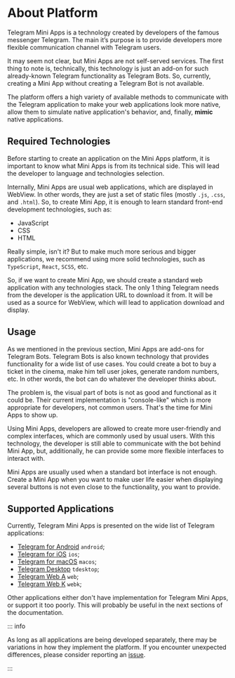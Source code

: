 # About Platform

Telegram Mini Apps is a technology created by developers of the famous messenger Telegram. The main
it’s purpose is to provide developers more flexible communication channel with Telegram users.

It may seem not clear, but Mini Apps are not self-served services. The first thing to note is,
technically, this technology is just an add-on for such already-known Telegram functionality as
Telegram Bots. So, currently, creating a Mini App without creating a Telegram Bot is not available.

The platform offers a high variety of available methods to communicate with the Telegram application
to make your web applications look more native, allow them to simulate native application's
behavior, and, finally, **mimic** native applications.

## Required Technologies

Before starting to create an application on the Mini Apps platform, it is important to know what
Mini Apps is from its technical side. This will lead the developer to language and technologies
selection.

Internally, Mini Apps are usual web applications, which are displayed in WebView. In other words,
they are just a set of static files (mostly `.js`, `.css`, and `.html`). So, to create Mini App, it
is enough to learn standard front-end development technologies, such as:

- JavaScript
- CSS
- HTML

Really simple, isn't it? But to make much more serious and bigger applications, we recommend using
more solid technologies, such as `TypeScript`, `React`, `SCSS`, etc.

So, if we want to create Mini App, we should create a standard web application with any technologies
stack. The only 1 thing Telegram needs from the developer is the application URL to download it
from. It will be used as a source for WebView, which will lead to application download and display.

## Usage

As we mentioned in the previous section, Mini Apps are add-ons for Telegram Bots. Telegram Bots is
also known technology that provides functionality for a wide list of use cases. You could create a
bot to buy a ticket in the cinema, make him tell user jokes, generate random numbers, etc. In other
words, the bot can do whatever the developer thinks about.

The problem is, the visual part of bots is not as good and functional as it could be. Their current
implementation is "console-like" which is more appropriate for developers, not common users. That's
the time for Mini Apps to show up.

Using Mini Apps, developers are allowed to create more user-friendly and complex interfaces, which
are commonly used by usual users. With this technology, the developer is still able to communicate
with the bot behind Mini App, but, additionally, he can provide some more flexible interfaces to
interact with.

Mini Apps are usually used when a standard bot interface is not enough. Create a Mini App when you
want to make user life easier when displaying several buttons is not even close to the
functionality, you want to provide.

## Supported Applications

Currently, Telegram Mini Apps is presented on the wide list of Telegram
applications:

- [Telegram for Android](https://github.com/DrKLO/Telegram) `android`;
- [Telegram for iOS](https://github.com/TelegramMessenger/Telegram-iOS) `ios`;
- [Telegram for macOS](https://github.com/overtake/TelegramSwift) `macos`;
- [Telegram Desktop](https://github.com/telegramdesktop/tdesktop) `tdesktop`;
- [Telegram Web A](https://github.com/Ajaxy/telegram-tt) `web`;
- [Telegram Web K](https://github.com/morethanwords/tweb) `webk`;

Other applications either don't have implementation for Telegram Mini Apps, or
support it too poorly. This will probably be useful in the next sections of the
documentation.

::: info

As long as all applications are being developed separately, there may be variations in how they
implement the platform. If you encounter unexpected differences, please consider reporting
an [issue](https://github.com/Telegram-Mini-Apps/issues).

:::
